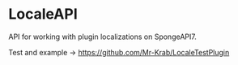 # LocaleAPI
API for working with plugin localizations on SpongeAPI7.

Test and example -> https://github.com/Mr-Krab/LocaleTestPlugin
